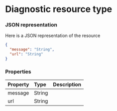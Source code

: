 # Diagnostic resource type



### JSON representation

Here is a JSON representation of the resource

```json
{
  "message": "String",
  "url": "String"
}

```
### Properties
| Property	   | Type	|Description|
|:---------------|:--------|:----------|
|message|String||
|url|String||
<!-- uuid: a8153130-090d-40e2-90e8-a3eb9386b2bb\n2015-10-09 15:13:49 UTC -->